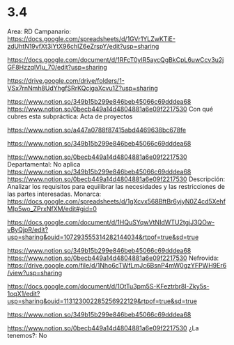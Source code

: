 # 3.4

Area: RD
Campanario: https://docs.google.com/spreadsheets/d/1GVr1YLZwKTiE-zdUhtN19vfXt3iYtX96chIZ6eZrspY/edit?usp=sharing

https://docs.google.com/document/d/1RFcT0yIR5aycQgBkCpL6uwCcv3u2jGF8HzzqIVIu_70/edit?usp=sharing

https://drive.google.com/drive/folders/1-VSx7rnNmh8UdYhgfSRrKQcjgaXcvu1Z?usp=sharing

https://www.notion.so/349b15b299e846beb45066c69dddea68
https://www.notion.so/0becb449a14d4804881a6e09f2217530 
Con qué cubres esta subpráctica: Acta de proyectos

https://www.notion.so/a447a0788f87415abd4469638bc678fe 

https://www.notion.so/349b15b299e846beb45066c69dddea68 

https://www.notion.so/0becb449a14d4804881a6e09f2217530 
Departamental: No aplica
https://www.notion.so/349b15b299e846beb45066c69dddea68 
https://www.notion.so/0becb449a14d4804881a6e09f2217530 
Descripción: Analizar los requisitos para equilibrar las necesidades y las restricciones de las
partes interesadas.
Monarca: https://docs.google.com/spreadsheets/d/1gXcvx568BftBr6yiyN0Z4cd5XehfMIp5wo_ZPrxNfXM/edit#gid=0

https://docs.google.com/document/d/1HQuSYqwVtNIdWTU2tgjJ3QOw-vByQjpR/edit?usp=sharing&ouid=107293555314282144034&rtpof=true&sd=true

https://www.notion.so/349b15b299e846beb45066c69dddea68 
https://www.notion.so/0becb449a14d4804881a6e09f2217530 
Nefrovida: https://drive.google.com/file/d/1Nho6cTWfLmJc6BsnP4mW0gzYFPWH9Er6/view?usp=sharing

https://docs.google.com/document/d/1OtTu3pm5S-KFeztrbr8l-Zky5s-1oqX1/edit?usp=sharing&ouid=113123002285256922129&rtpof=true&sd=true

https://www.notion.so/349b15b299e846beb45066c69dddea68

https://www.notion.so/0becb449a14d4804881a6e09f2217530 
¿La tenemos?: No